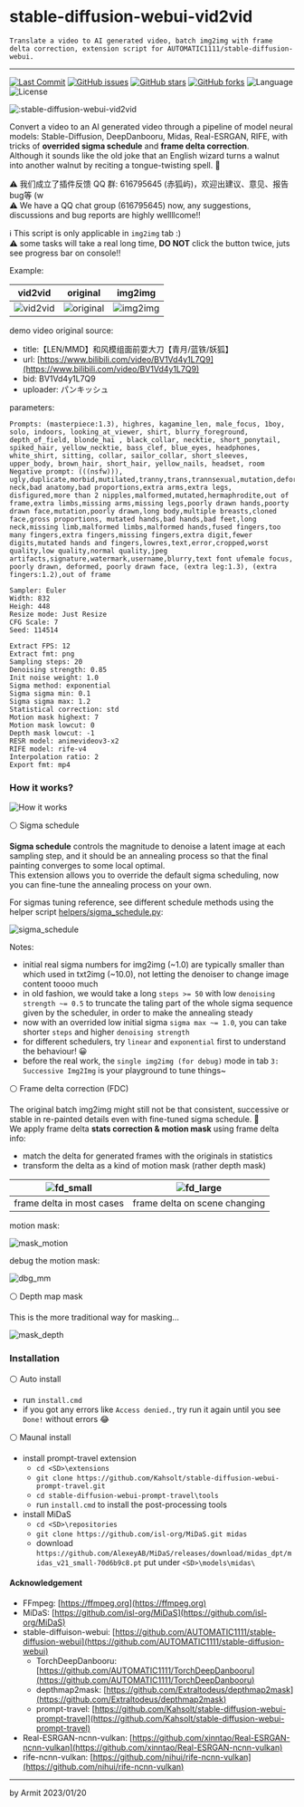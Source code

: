 # stable-diffusion-webui-vid2vid

    Translate a video to AI generated video, batch img2img with frame delta correction, extension script for AUTOMATIC1111/stable-diffusion-webui.

----

<p align="left">
  <a href="https://github.com/Kahsolt/stable-diffusion-webui-vid2vid/commits"><img alt="Last Commit" src="https://img.shields.io/github/last-commit/Kahsolt/stable-diffusion-webui-vid2vid"></a>
  <a href="https://github.com/Kahsolt/stable-diffusion-webui-vid2vid/issues"><img alt="GitHub issues" src="https://img.shields.io/github/issues/Kahsolt/stable-diffusion-webui-vid2vid"></a>
  <a href="https://github.com/Kahsolt/stable-diffusion-webui-vid2vid/stargazers"><img alt="GitHub stars" src="https://img.shields.io/github/stars/Kahsolt/stable-diffusion-webui-vid2vid"></a>
  <a href="https://github.com/Kahsolt/stable-diffusion-webui-vid2vid/network"><img alt="GitHub forks" src="https://img.shields.io/github/forks/Kahsolt/stable-diffusion-webui-vid2vid"></a>
  <img alt="Language" src="https://img.shields.io/github/languages/top/Kahsolt/stable-diffusion-webui-vid2vid">
  <img alt="License" src="https://img.shields.io/github/license/Kahsolt/stable-diffusion-webui-vid2vid">
  <br/>
</p>

![:stable-diffusion-webui-vid2vid](https://count.getloli.com/get/@:stable-diffusion-webui-vid2vid)

Convert a video to an AI generated video through a pipeline of model neural models: Stable-Diffusion, DeepDanbooru, Midas, Real-ESRGAN, RIFE, with tricks of **overrided sigma schedule** and **frame delta correction**.  
Although it sounds like the old joke that an English wizard turns a walnut into another walnut by reciting a tongue-twisting spell. 🤣  

⚠ 我们成立了插件反馈 QQ 群: 616795645 (赤狐屿)，欢迎出建议、意见、报告bug等 (w  
⚠ We have a QQ chat group (616795645) now, any suggestions, discussions and bug reports are highly wellllcome!!  

ℹ This script is only applicable in `img2img` tab :)  
⚠ some tasks will take a real long time, **DO NOT** click the button twice, juts see progress bar on console!!


Example: 

| vid2vid | original | img2img |
| :-: | :-: | :-: |
| ![vid2vid](img/v2v.gif) | ![original](img/original.gif) | ![img2img](img/i2i.gif) |

demo video original source:

  - title:【LEN/MMD】和风模组面前耍大刀【青月/蓝铁/妖狐】
  - url: [https://www.bilibili.com/video/BV1Vd4y1L7Q9](https://www.bilibili.com/video/BV1Vd4y1L7Q9)
  - bid: BV1Vd4y1L7Q9
  - uploader: パンキッシュ

parameters:

```
Prompts: (masterpiece:1.3), highres, kagamine_len, male_focus, 1boy, solo, indoors, looking_at_viewer, shirt, blurry_foreground, depth_of_field, blonde_hai , black_collar, necktie, short_ponytail, spiked_hair, yellow_necktie, bass_clef, blue_eyes, headphones, white_shirt, sitting, collar, sailor_collar, short_sleeves, upper_body, brown_hair, short_hair, yellow_nails, headset, room
Negative prompt: (((nsfw))), ugly,duplicate,morbid,mutilated,tranny,trans,trannsexual,mutation,deformed,long neck,bad anatomy,bad proportions,extra arms,extra legs, disfigured,more than 2 nipples,malformed,mutated,hermaphrodite,out of frame,extra limbs,missing arms,missing legs,poorly drawn hands,poorty drawn face,mutation,poorly drawn,long body,multiple breasts,cloned face,gross proportions, mutated hands,bad hands,bad feet,long neck,missing limb,malformed limbs,malformed hands,fused fingers,too many fingers,extra fingers,missing fingers,extra digit,fewer digits,mutated hands and fingers,lowres,text,error,cropped,worst quality,low quality,normal quality,jpeg artifacts,signature,watermark,username,blurry,text font ufemale focus, poorly drawn, deformed, poorly drawn face, (extra leg:1.3), (extra fingers:1.2),out of frame

Sampler: Euler
Width: 832
Heigh: 448
Resize mode: Just Resize
CFG Scale: 7
Seed: 114514

Extract FPS: 12
Extract fmt: png
Sampling steps: 20
Denoising strength: 0.85
Init noise weight: 1.0
Sigma method: exponential
Sigma sigma min: 0.1
Sigma sigma max: 1.2
Statistical correction: std
Motion mask highext: 7
Motion mask lowcut: 0
Depth mask lowcut: -1
RESR model: animevideov3-x2
RIFE model: rife-v4
Interpolation ratio: 2
Export fmt: mp4
```


### How it works?

![How it works](img/How%20it%20works.png)

⚪ Sigma schedule

**Sigma schedule** controls the magnitude to denoise a latent image at each sampling step, and it should be an annealing process so that the final painting converges to some local optimal.  
This extension allows you to override the default sigma scheduling, now you can fine-tune the annealing process on your own.  

For sigmas tuning reference, see different schedule methods using the helper script [helpers/sigma_schedule.py](helpers/sigma_schedule.py):

![sigma_schedule](img/sigma_schedule.png)

Notes:

  - initial real sigma numbers for img2img (~1.0) are typically smaller than which used in txt2img (~10.0), not letting the denoiser to change image content toooo much
  - in old fashion, we would take a long `steps >= 50` with low `denoising strength ~= 0.5` to truncate the taling part of the whole sigma sequence given by the scheduler, in order to make the annealing steady
  - now with an overrided low initial sigma `sigma max ~= 1.0`, you can take shorter `steps` and higher `denoising strength`
  - for different schedulers, try `linear` and `exponential` first to understand the behaviour! 😀
  - before the real work, the `single img2img (for debug)` mode in tab `3: Successive Img2Img` is your playground to tune things~

⚪ Frame delta correction (FDC)

The original batch img2img might still not be that consistent, successive or stable in re-painted details even with fine-tuned sigma schedule. 🤔  
We apply frame delta **stats correction & motion mask** using frame delta info:  

- match the delta for generated frames with the originals in statistics
- transform the delta as a kind of motion mask (rather depth mask)

| ![fd_small](img/fd_small.png) | ![fd_large](img/fd_large.png) |
| :-: | :-: |
| frame delta in most cases | frame delta on scene changing |

motion mask:

![mask_motion](img/mask_motion.png)

debug the motion mask:

![dbg_mm](img/dbg_mm.png)


⚪ Depth map mask

This is the more traditional way for masking...

![mask_depth](img/mask_depth.png)


### Installation

⚪ Auto install

- run `install.cmd`
- if you got any errors like `Access denied.`, try run it again until you see `Done!` without errors 😂

⚪ Maunal install

- install prompt-travel extension
  - `cd <SD>\extensions`
  - `git clone https://github.com/Kahsolt/stable-diffusion-webui-prompt-travel.git`
  - `cd stable-diffusion-webui-prompt-travel\tools`
  - run `install.cmd` to install the post-processing tools
- install MiDaS
  - `cd <SD>\repositories`
  - `git clone https://github.com/isl-org/MiDaS.git midas`
  - download `https://github.com/AlexeyAB/MiDaS/releases/download/midas_dpt/midas_v21_small-70d6b9c8.pt` put under `<SD>\models\midas\`


#### Acknowledgement

- FFmpeg: [https://ffmpeg.org](https://ffmpeg.org)
- MiDaS: [https://github.com/isl-org/MiDaS](https://github.com/isl-org/MiDaS)
- stable-diffuison-webui: [https://github.com/AUTOMATIC1111/stable-diffusion-webui](https://github.com/AUTOMATIC1111/stable-diffusion-webui)
  - TorchDeepDanbooru: [https://github.com/AUTOMATIC1111/TorchDeepDanbooru](https://github.com/AUTOMATIC1111/TorchDeepDanbooru)
  - depthmap2mask: [https://github.com/Extraltodeus/depthmap2mask](https://github.com/Extraltodeus/depthmap2mask)
  - prompt-travel: [https://github.com/Kahsolt/stable-diffusion-webui-prompt-travel](https://github.com/Kahsolt/stable-diffusion-webui-prompt-travel)
- Real-ESRGAN-ncnn-vulkan: [https://github.com/xinntao/Real-ESRGAN-ncnn-vulkan](https://github.com/xinntao/Real-ESRGAN-ncnn-vulkan)
- rife-ncnn-vulkan: [https://github.com/nihui/rife-ncnn-vulkan](https://github.com/nihui/rife-ncnn-vulkan)

----

by Armit
2023/01/20 
